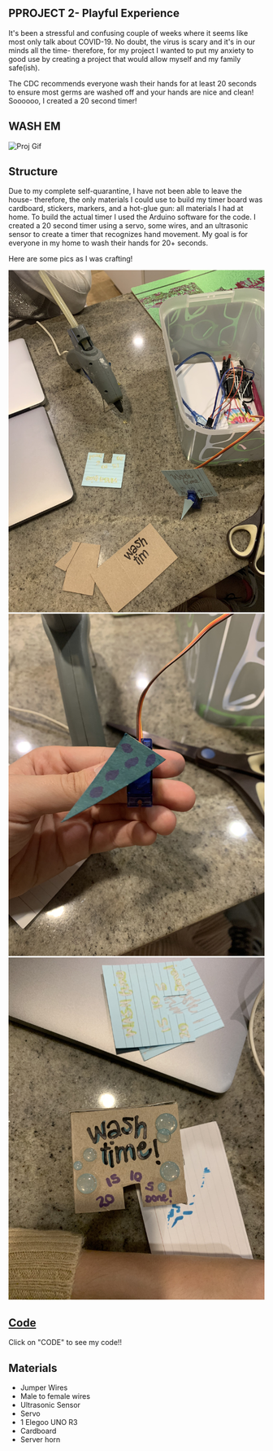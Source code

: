 ## PPROJECT 2- Playful Experience 
It's been a stressful and confusing couple of weeks where it seems like most only talk about COVID-19. No doubt, the virus is scary and it's in our minds all the time- therefore, for my project I wanted to put my anxiety to good use by creating a project that would allow myself and my family safe(ish). 

The CDC recommends everyone wash their hands for at least 20 seconds to ensure most germs are washed off and your hands are nice and clean! Soooooo, I created a 20 second timer! 

## WASH EM

![Proj Gif](/proj2.gif)
 

## Structure

Due to my complete self-quarantine, I have not been able to leave the house- therefore, the only materials I could use to build my timer board was cardboard, stickers, markers, and a hot-glue gun: all materials I had at home. To build the actual timer I used the Arduino software for the code. I created a 20 second timer using a servo, some wires, and an ultrasonic sensor to create a timer that recognizes hand movement. My goal is for everyone in my home to wash their hands for 20+ seconds. 

Here are some pics as I was crafting! 

![Image1](/image1.jpg)
![Image2](/image2.jpg)
![Image3](/image3.jpg)


## [Code](/wash_timer2.ino)
Click on "CODE" to see my code!! 


## Materials

* Jumper Wires
* Male to female wires
* Ultrasonic Sensor 
* Servo
* 1 Elegoo UNO R3
* Cardboard 
* Server horn



